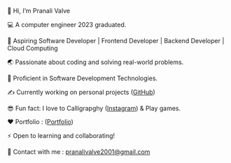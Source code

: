 👋 Hi, I’m Pranali Valve

💻 A computer engineer 2023 graduated.

🎯 Aspiring Software Developer | Frontend Developer | Backend Developer | Cloud Computing

🌏 Passionate about coding and solving real-world problems.

💯 Proficient in Software Development Technologies.

✍️ Currently working on personal projects ([GitHub](https://github.com/pranalivalve1108))

😎 Fun fact: I love to Calligrapghy ([Instagram](https://www.instagram.com/pranaliii_calligraphy?utm_source=ig_web_button_share_sheet&igsh=ZDNlZDc0MzIxNw==)) & Play games.

❤️ Portfolio : ([Portfolio](https://pranalii-portfolio.netlify.app))

⚡ Open to learning and collaborating!

📧 Contact with me : pranalivalve2001@gmail.com
